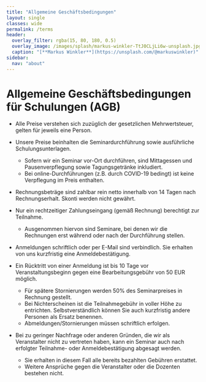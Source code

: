 ```yaml
---
title: "Allgemeine Geschäftsbedingungen"
layout: single
classes: wide
permalink: /terms
header:
  overlay_filter: rgba(15, 80, 180, 0.5)
  overlay_image: /images/splash/markus-winkler-TtJ0CLjLi6w-unsplash.jpg
  caption: "[**Markus Winkler**](https://unsplash.com/@markuswinkler)"
sidebar:
  nav: "about"
---
```




# Allgemeine Geschäftsbedingungen für Schulungen (AGB)

* Alle Preise verstehen sich zuzüglich der gesetzlichen Mehrwertsteuer, gelten für jeweils eine Person. 
* Unsere Preise beinhalten die Seminardurchführung sowie ausführliche Schulungsunterlagen.
  *  Sofern wir ein Seminar vor-Ort durchführen, sind Mittagessen und Pausenverpflegung sowie Tagungsgetränke inkludiert.
  *  Bei online-Durchführungen (z.B. durch COVID-19 bedingt) ist keine Verpflegung im Preis enthalten.

* Rechnungsbeträge sind zahlbar rein netto innerhalb von 14 Tagen nach Rechnungserhalt. Skonti werden nicht gewährt.
  
* Nur ein rechtzeitiger Zahlungseingang (gemäß Rechnung) berechtigt zur Teilnahme. 
  * Ausgenommen hiervon sind Seminare, bei denen wir die Rechnungen erst während oder nach der Durchführung stellen.

* Anmeldungen schriftlich oder per E-Mail sind verbindlich. Sie erhalten von uns kurzfristig eine Anmeldebestätigung.

* Ein Rücktritt von einer Anmeldung ist bis 10 Tage vor Veranstaltungsbeginn gegen eine Bearbeitungsgebühr von 50 EUR möglich. 
  * Für spätere Stornierungen werden 50% des Seminarpreises in Rechnung gestellt. 
  * Bei Nichterscheinen ist die Teilnahmegebühr in voller Höhe zu entrichten. Selbstverständlich können Sie auch kurzfristig andere Personen als Ersatz benennen.
  * Abmeldungen/Stornierungen müssen schriftlich erfolgen.
    
    
* Bei zu geringer Nachfrage oder anderen Gründen, die wir als Veranstalter nicht zu vertreten haben, kann ein Seminar auch nach erfolgter Teilnahme- oder Anmeldebestätigung abgesagt werden. 
  * Sie erhalten in diesem Fall alle bereits bezahlten Gebühren erstattet.  
  * Weitere Ansprüche gegen die Veranstalter oder die Dozenten bestehen nicht.


